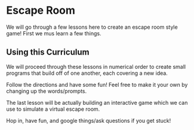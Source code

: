 # Escape Room

We will go through a few lessons here to create an escape room style game! First we mus learn a few things.

## Using this Curriculum

We will proceed through these lessons in numerical order to create small programs that build off of one another, each covering a new idea.

Follow the directions and have some fun! Feel free to make it your own by changing up the words/prompts.

The last lesson will be actually building an interactive game which we can use to simulate a virtual escape room.

Hop in, have fun, and google things/ask questions if you get stuck!
